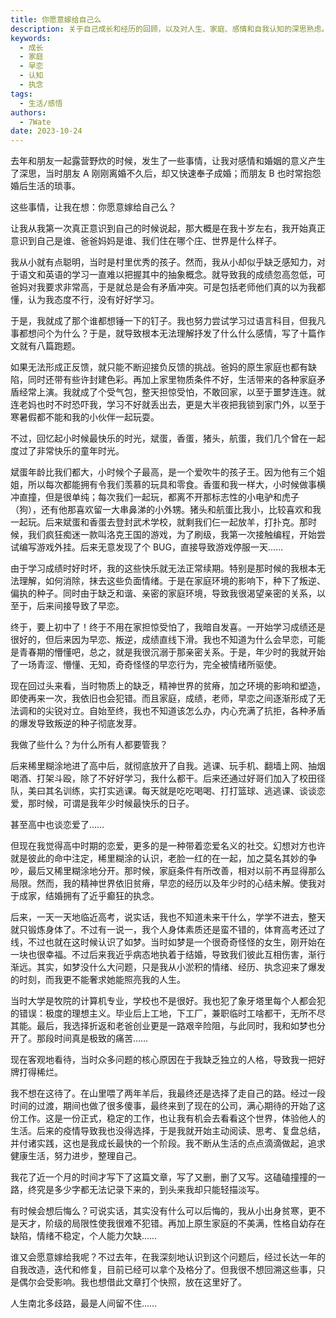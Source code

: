 ```yaml
---
title: 你愿意嫁给自己么
description: 关于自己成长和经历的回顾，以及对人生、家庭、感情和自我认知的深思熟虑。
keywords:
  - 成长
  - 家庭
  - 早恋
  - 认知
  - 执念
tags:
  - 生活/感悟
authors:
  - 7Wate
date: 2023-10-24
---
```


去年和朋友一起露营野炊的时候，发生了一些事情，让我对感情和婚姻的意义产生了深思，当时朋友 A 刚刚离婚不久后，却又快速奉子成婚；而朋友 B 也时常抱怨婚后生活的琐事。

这些事情，让我在想：你愿意嫁给自己么？

让我从我第一次真正意识到自己的时候说起，那大概是在我十岁左右，我开始真正意识到自己是谁、爸爸妈妈是谁、我们住在哪个庄、世界是什么样子。

我从小就有点聪明，当时是村里优秀的孩子。然而，我从小却似乎缺乏感知力，对于语文和英语的学习一直难以把握其中的抽象概念。就导致我的成绩忽高忽低，可爸妈对我要求非常高，于是就总是会有矛盾冲突。可是包括老师他们真的以为我都懂，认为我态度不行，没有好好学习。

于是，我就成了那个谁都想锤一下的钉子。我也努力尝试学习过语言科目，但我凡事都想问个为什么？于是，就导致根本无法理解抒发了什么什么感情，写了十篇作文就有八篇跑题。

如果无法形成正反馈，就只能不断迎接负反馈的挑战。爸妈的原生家庭也都有缺陷，同时还带有些许封建色彩。再加上家里物质条件不好，生活带来的各种家庭矛盾经常上演。我就成了个受气包，整天担惊受怕，不敢回家，以至于噩梦连连。就连老妈也时不时恐吓我，学习不好就丢出去，更是大半夜把我锁到家门外，以至于寒暑假都不能和我的小伙伴一起玩耍。

不过，回忆起小时候最快乐的时光，斌蛋，香蛋，猪头，航蛋，我们几个曾在一起度过了非常快乐的童年时光。

斌蛋年龄比我们都大，小时候个子最高，是一个爱吹牛的孩子王。因为他有三个姐姐，所以每次都能拥有令我们羡慕的玩具和零食。香蛋和我一样大，小时候做事横冲直撞，但是很单纯；每次我们一起玩，都离不开那标志性的小电驴和虎子（狗），还有他那喜欢留一大串鼻涕的小外甥。猪头和航蛋比我小，比较喜欢和我一起玩。后来斌蛋和香蛋去登封武术学校，就剩我们仨一起放羊，打扑克。那时候，我们疯狂痴迷一款叫洛克王国的游戏，为了刷级，我第一次接触编程，开始尝试编写游戏外挂。后来无意发现了个 BUG，直接导致游戏停服一天……

由于学习成绩时好时坏，我的这些快乐就无法正常续期。特别是那时候的我根本无法理解，如何消除，抹去这些负面情绪。于是在家庭环境的影响下，种下了叛逆、偏执的种子。同时由于缺乏和谐、亲密的家庭环境，导致我很渴望亲密的关系，以至于，后来间接导致了早恋。

终于，要上初中了！终于不用在家担惊受怕了，我暗自发喜。一开始学习成绩还是很好的，但后来因为早恋、叛逆，成绩直线下滑。我也不知道为什么会早恋，可能是青春期的懵懂吧，总之，就是我很沉溺于那亲密关系。于是，年少时的我就开始了一场青涩、懵懂、无知，奇奇怪怪的早恋行为，完全被情绪所驱使。

现在回过头来看，当时物质上的缺乏，精神世界的贫瘠，加之环境的影响和塑造，即使再来一次，我依旧也会犯错。而且家庭，成绩，老师，早恋之间逐渐形成了无法调和的尖锐对立。自始至终，我也不知道该怎么办，内心充满了抗拒，各种矛盾的爆发导致叛逆的种子彻底发芽。

我做了些什么？为什么所有人都要管我？

后来稀里糊涂地进了高中后，就彻底放开了自我。逃课、玩手机、翻墙上网、抽烟喝酒、打架斗殴，除了不好好学习，我什么都干。后来还通过好哥们加入了校田径队，美曰其名训练，实打实逃课。每天就是吃吃喝喝、打打篮球、逃逃课、谈谈恋爱，那时候，可谓是我年少时候最快乐的日子。

甚至高中也谈恋爱了……

但现在我觉得高中时期的恋爱，更多的是一种带着恋爱名义的社交。幻想对方也许就是彼此的命中注定，稀里糊涂的认识，老脸一红的在一起，加之莫名其妙的争吵，最后又稀里糊涂地分开。那时候，家庭条件有所改善，相对以前不再显得那么局限。然而，我的精神世界依旧贫瘠，早恋的经历以及年少时的心结未解。使我对于成家，结婚拥有了近乎癫狂的执念。

后来，一天一天地临近高考，说实话，我也不知道未来干什么，学学不进去，整天就只锻炼身体了。不过有一说一，我个人身体素质还是蛮不错的，体育高考还过了线，不过也就在这时候认识了如梦。当时如梦是一个很奇奇怪怪的女生，刚开始在一块也很幸福。不过后来我近乎病态地执着于结婚，导致我们彼此互相伤害，渐行渐远。其实，如梦没什么大问题，只是我从小淤积的情绪、经历、执念迎来了爆发的时刻，而我更不能奢求她能照亮我的人生。

当时大学是牧院的计算机专业，学校也不是很好。我也犯了象牙塔里每个人都会犯的错误：极度的理想主义。毕业后上工地，下工厂，兼职临时工啥都干，无所不尽其能。最后，我选择折返和老爸创业更是一路艰辛险阻，与此同时，我和如梦也分开了。那段时间真是极致的痛苦……

现在客观地看待，当时众多问题的核心原因在于我缺乏独立的人格，导致我一把好牌打得稀烂。

我不想在这待了。在山里喂了两年羊后，我最终还是选择了走自己的路。经过一段时间的过渡，期间也做了很多傻事，最终来到了现在的公司，满心期待的开始了这份工作。这是一份正式，稳定的工作，也让我有机会去看看这个世界，体验他人的生活。后来的疫情导致我也没得选择，于是我就开始主动阅读、思考、复盘总结，并付诸实践，这也是我成长最快的一个阶段。我不断从生活的点点滴滴做起，追求健康生活，努力进步，整理自己。

我花了近一个月的时间才写下了这篇文章，写了又删，删了又写。这磕磕撞撞的一路，终究是多少字都无法记录下来的，到头来我却只能轻描淡写。

有时候会想后悔么？可说实话，其实没有什么可以后悔的，我从小出身贫寒，更不是天才，阶级的局限性使我很难不犯错。再加上原生家庭的不美满，性格自幼存在缺陷，情绪不稳定，个人能力欠缺……

谁又会愿意嫁给我呢？不过去年，在我深刻地认识到这个问题后，经过长达一年的自我改造，迭代和修复，目前已经可以拿个及格分了。但我很不想回溯这些事，只是偶尔会受影响。我也想借此文章打个快照，放在这里好了。

人生南北多歧路，最是人间留不住……
